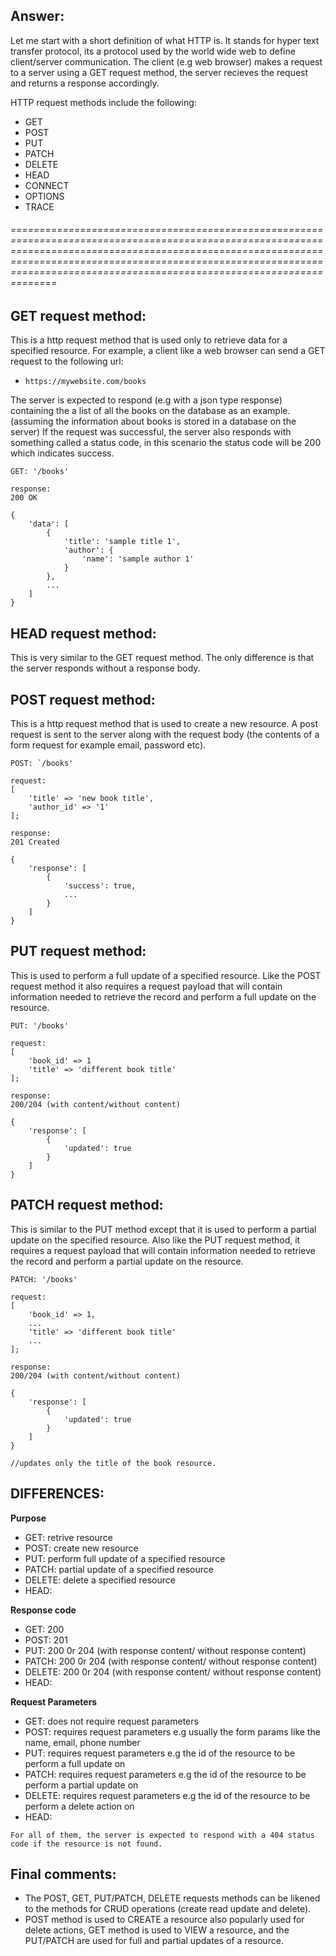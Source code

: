 ## Answer:
Let me start with a short definition of what HTTP is. It stands for hyper text transfer protocol, its a protocol used by the world wide web to define client/server communication. 
The client (e.g web browser) makes a request to a server using a GET request method, the server recieves the request and returns a response accordingly. 

HTTP request methods include the following:
- GET
- POST
- PUT
- PATCH
- DELETE
- HEAD
- CONNECT
- OPTIONS
- TRACE

###### ======================================================================================================================================================================================================================================================================================

## GET request method: ##
This is a http request method that is used only to retrieve data for a specified resource. For example, a client like a web browser can send a GET request to the following url:
- `https://mywebsite.com/books`

The server is expected to respond (e.g with a json type response) containing the a list of all the books on the database as an example. (assuming the information about books is stored in a database on the server)
If the request was successful, the server also responds with something called a status code, in this scenario the status code will be 200 which indicates success.


```
GET: '/books'

response:
200 OK

{
    'data': [
        {
            'title': 'sample title 1',
            'author': {
                'name': 'sample author 1'
            }
        },
        ...
    ]
}
```

## HEAD request method:
This is very similar to the GET request method. The only difference is that the server responds without a response body.

## POST request method:
This is a http request method that is used to create a new resource. A post request is sent to the server along with the request body (the contents of a form request for example email, password etc).

```
POST: `/books'

request:
[
    'title' => 'new book title',
    'author_id' => '1'
];

response:
201 Created

{
    'response': [
        {
            'success': true,
            ...
        }
    ]
}
```

## PUT request method:
This is used to perform a full update of a specified resource. Like the POST request method it also requires a request payload that will contain information needed to retrieve the record and perform a full update on the resource.

```
PUT: '/books'

request:
[
    'book_id' => 1
    'title' => 'different book title'
];

response:
200/204 (with content/without content)

{
    'response': [
        {
            'updated': true
        }
    ]
}
```

## PATCH request method:
This is similar to the PUT method except that it is used to perform a partial update on the specified resource. Also like the PUT request method, it requires a request payload that will contain information needed to retrieve the record and perform a partial update on the resource.

```
PATCH: '/books'

request:
[
    'book_id' => 1,
    ...
    'title' => 'different book title'
    ...
];

response:
200/204 (with content/without content)

{
    'response': [
        {
            'updated': true
        }
    ]
}

//updates only the title of the book resource.
```



## DIFFERENCES:

**Purpose**

- GET: retrive resource
- POST: create new resource
- PUT: perform full update of a specified resource
- PATCH: partial update of a specified resource
- DELETE: delete a specified resource
- HEAD:


**Response code**

- GET: 200 
- POST: 201
- PUT: 200 0r 204 (with response content/ without response content)
- PATCH: 200 0r 204 (with response content/ without response content)
- DELETE: 200 0r 204 (with response content/ without response content)
- HEAD:

**Request Parameters**
- GET: does not require request parameters 
- POST: requires request parameters e.g usually the form params like the name, email, phone number
- PUT: requires request parameters e.g the id of the resource to be perform a full update on
- PATCH: requires request parameters e.g the id of the resource to be perform a partial update on
- DELETE: requires request parameters e.g the id of the resource to be perform a delete action on
- HEAD:


`For all of them, the server is expected to respond with a 404 status code if the resource is not found.`



## Final comments:
- The POST, GET, PUT/PATCH, DELETE requests methods can be likened to the methods for CRUD operations (create read update and delete). 
- POST method is used to CREATE a resource also popularly used for delete actions, GET method is used to VIEW a resource, and the PUT/PATCH are used for full and partial updates of a resource.